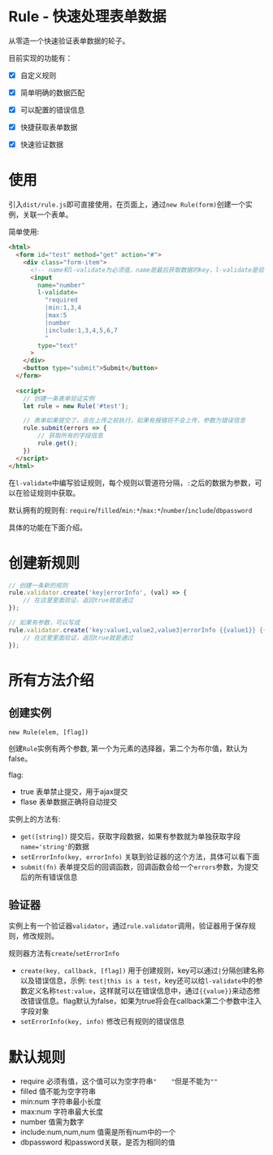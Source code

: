 # Rule - 快速处理表单数据

从零造一个快速验证表单数据的轮子。

目前实现的功能有：

- [x] 自定义规则
- [x] 简单明确的数据匹配
- [x] 可以配置的错误信息
- [x] 快捷获取表单数据
- [x] 快速验证数据



# 使用

引入`dist/rule.js`即可直接使用，在页面上，通过`new Rule(form)`创建一个实例，关联一个表单。

简单使用: 

```html
<html>
  <form id="test" method="get" action="#">
    <div class="form-item">
      <!-- name和l-validate为必须值，name是最后获取数据的key，l-validate是验证规则以及获取这个字段的key -->
      <input 
        name="number" 
        l-validate=
          "required
          |min:1,3,4
          |max:5
          |number
          |include:1,3,4,5,6,7
          "
        type="text"
      >
    </div>
    <button type="submit">Submit</button>
  </form>
    
  <script>
    // 创建一条表单验证实例
    let rule = new Rule('#test');

    // 表单如果提交了，会在上传之前执行，如果有报错将不会上传，参数为错误信息
    rule.submit(errors => {
        // 获取所有的字段信息
        rule.get();
    })
  </script>
</html>
```

在`l-validate`中编写验证规则，每个规则以管道符分隔，`:`之后的数据为参数，可以在验证规则中获取。

默认拥有的规则有: `require`/`filled`/`min:*`/`max:*`/`number`/`include`/`dbpassword`

具体的功能在下面介绍。



# 创建新规则

```javascript
// 创建一条新的规则
rule.validator.create('key|errorInfo', (val) => {
    // 在这里里面验证，返回true就是通过
});

// 如果有参数，可以写成
rule.validator.create('key:value1,value2,value3|errorInfo {{value1}} {{value2}}', (val, ...arg) => {
    // 在这里里面验证，返回true就是通过
});
```



# 所有方法介绍

## 创建实例

`new Rule(elem, [flag])`

创建`Rule`实例有两个参数, 第一个为元素的选择器，第二个为布尔值，默认为false。

flag:

* true 表单禁止提交，用于ajax提交
* flase 表单数据正确将自动提交



实例上的方法有:

* `get([string])` 提交后，获取字段数据，如果有参数就为单独获取字段`name='string'`的数据
* `setErrorInfo(key, errorInfo)` 关联到验证器的这个方法，具体可以看下面
* `submit(fn)` 表单提交后的回调函数，回调函数会给一个`errors`参数，为提交后的所有错误信息



## 验证器

实例上有一个验证器`validator`，通过`rule.validator`调用，验证器用于保存规则，修改规则。

规则器方法有`create`/`setErrorInfo`

* `create(key, callback, [flag])` 用于创建规则，key可以通过`|`分隔创建名称以及错误信息，示例: `test|this is a test`，key还可以给`l-validate`中的参数定义名称`test:value`，这样就可以在错误信息中，通过`{{value}}`来动态修改错误信息。flag默认为false，如果为true将会在callback第二个参数中注入字段对象
* `setErrorInfo(key, info)` 修改已有规则的错误信息



# 默认规则

* require 必须有值，这个值可以为空字符串`"    "`但是不能为`""`
* filled 值不能为空字符串
* min:num 字符串最小长度
* max:num 字符串最大长度
* number 值需为数字
* include:num,num,num 值需是所有num中的一个
* dbpassword 和password关联，是否为相同的值














